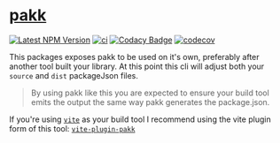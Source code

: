 # [pakk](https://github.com/AlexAegis/js-tooling/tree/master/packages/cli/)

[![Latest NPM Version](https://img.shields.io/npm/v/pakk/latest)](https://www.npmjs.com/package/pakk)
[![ci](https://github.com/AlexAegis/js-tooling/actions/workflows/cicd.yml/badge.svg)](https://github.com/AlexAegis/js-tooling/actions/workflows/cicd.yml)
[![Codacy Badge](https://app.codacy.com/project/badge/Grade/6863e4f702e34f4ea54dc05d71acfe7b)](https://www.codacy.com/gh/AlexAegis/js-tooling/dashboard?utm_source=github.com&utm_medium=referral&utm_content=AlexAegis/js-tooling&utm_campaign=Badge_Grade)
[![codecov](https://codecov.io/github/AlexAegis/js-tooling/branch/master/graph/badge.svg?token=OUxofr6zE8)](https://codecov.io/github/AlexAegis/js-tooling)

This packages exposes pakk to be used on it's own, preferably after another tool
built your library. At this point this cli will adjust both your `source` and
`dist` packageJson files.

> By using pakk like this you are expected to ensure your build tool emits the
> output the same way pakk generates the package.json.

If you're using [`vite`](https://vitejs.dev/) as your build tool I recommend
using the vite plugin form of this tool:
[`vite-plugin-pakk`](../pakk-vite-plugin/)
